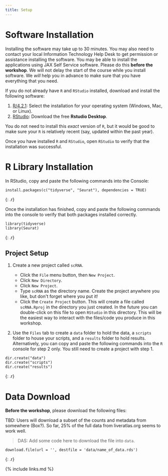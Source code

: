 ```yaml
---
title: Setup
---
```

# Software Installation

Installing the software may take up to 30 minutes. You may also need to contact 
your local Information Technology Help Desk to get permission or assistance 
installing the software. You may be able to install the applications using
JAX Self Service software.
Please do this **before the workshop**. We will not delay the start of the 
course while you install software. We *will* help you in advance to make sure 
that you have everything that you need.

If you do not already have `R` and `RStudio` installed, 
download and install the following software:

1. [R/4.2.1](https://cran.r-project.org/): Select the installation for your 
operating system (Windows, Mac, or Linux).
1. [RStudio](https://www.rstudio.com/products/rstudio/download/): Download the 
free **Rstudio Desktop**. 

You do not need to install this *exact* version of `R`, but it would be good to
make sure your `R` is relatively recent (say, updated within the past year).

Once you have installed `R` and `RStudio`, open `RStudio` to verify that the 
installation was successful.

# R Library Installation

In RStudio, copy and paste the following commands into the Console:

~~~
install.packages(c("tidyverse", "Seurat"), dependencies = TRUE)
~~~
{: .r}

Once the installation has finished, copy and paste the following commands into 
the console to verify that both packages installed correctly.

~~~
library(tidyverse)
library(Seurat)
~~~
{: .r}

## Project Setup

1. Create a new project called `scRNA`. 
    - Click the `File` menu button, then `New Project`.
    - Click `New Directory`. 
    - Click `New Project`.
    - Type `scRNA` as the directory name. Create the project anywhere you like,
      but don't forget where you put it!
    - Click the `Create Project` button.
    This will create a file called `scRNA.Rproj` in the directory you just 
    created. In the future you can double-click on this file to open 
    `RStudio` in this directory. This will be the easiest way to interact
    with the files/code you produce in this workshop.

2. Use the `Files` tab to create  a `data` folder to hold the data, a `scripts` 
folder to house your scripts, and a `results` folder to hold results. 
Alternatively, you can copy and paste the following commands into the `R` 
console for step 2 only. You still need to create a project with step 1.

~~~
dir.create("data")
dir.create("scripts")
dir.create("results")
~~~
{: .r}

# Data Download

**Before the workshop**, please download the following files:

TBD: Users will download a subset of the counts and metadata from somewhere (Box?). So far, 25% of the full data from liveratlas.org seems to work well.

> DAS: Add some code here to download the file into `data`.
~~~
download.file(url = '', destfile = 'data/name_of_data.rds')
~~~
{: .r}

{% include links.md %}
